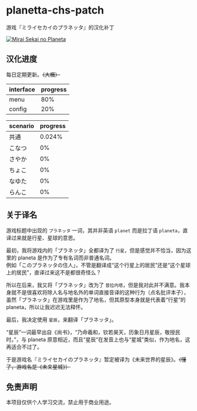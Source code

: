 # planetta-chs-patch

游戏『ミライセカイのプラネッタ』的汉化补丁

<a href="http://www.libre-soft.jp/planetta/index.html">
  <img src="https://vip2.loli.io/2023/08/23/jWaJAuT4gXNmVZt.png" alt="Mirai Sekai no Planeta" />
</a>

## 汉化进度

每日定期更新。~~（大概）~~

| interface | progress |
| :-------- | :------- |
| menu      | 80%      |
| config    | 20%      |

| scenario | progress |
| :------- | :------- |
| 共通     | 0.024%   |
| こなつ   | 0%       |
| さやか   | 0%       |
| ちょこ   | 0%       |
| なゆた   | 0%       |
| らんこ   | 0%       |

## 关于译名

游戏标题中出现的 `プラネッタ` 一词，其并非英语 `planet` 而是拉丁语 `planeta`，直译过来就是行星、星球的意思。

最初，我将游戏内的「プラネッタ」全都译为了 `行星`，但是感觉并不恰当，因为这里的 planeta 是作为了专有名词而非普通名词。  
例如「このプラネッタの住人」，不管是翻译成“这个行星上的居民”还是“这个星球上的居民”，直译过来这不是都很奇怪么？

所以在后来，我又将「プラネッタ」改为了 `普拉内塔`，但是我对此并不满意。我本身就不是很喜欢将除人名与地名外的单词直接音译的这种行为（点名批评本子），虽然「プラネッタ」在游戏里是作为了地名，但其原型本身就是代表着“行星”的 planeta，所以让我迟迟无法释怀。

最后，我决定使用 `星辰`，来翻译「プラネッタ」。

“星辰”一词最早出自《尚书》，“乃命羲和，钦若昊天，历象日月星辰，敬授民时。”，与 planeta 原意相近，而且“星辰”在发音上也与“星城”类似，作为地名，这再适合不过了。

于是游戏名『ミライセカイのプラネッタ』暂定被译为《未来世界的星辰》。~~（懂了，游戏名是《未来星城》）~~

## 免责声明

本项目仅供个人学习交流，禁止用于商业用途。

